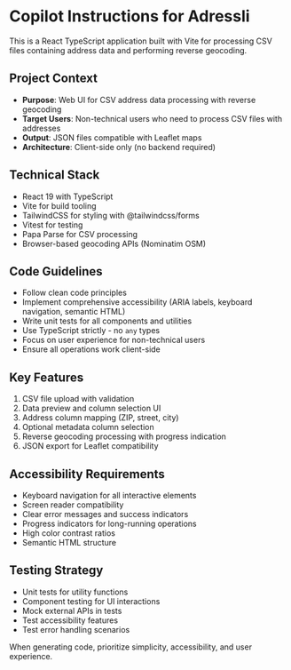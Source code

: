 <!-- Use this file to provide workspace-specific custom instructions to Copilot. For more details, visit https://code.visualstudio.com/docs/copilot/copilot-customization#_use-a-githubcopilotinstructionsmd-file -->

# Copilot Instructions for Adressli

This is a React TypeScript application built with Vite for processing CSV files containing address data and performing reverse geocoding.

## Project Context

- **Purpose**: Web UI for CSV address data processing with reverse geocoding
- **Target Users**: Non-technical users who need to process CSV files with addresses
- **Output**: JSON files compatible with Leaflet maps
- **Architecture**: Client-side only (no backend required)

## Technical Stack

- React 19 with TypeScript
- Vite for build tooling
- TailwindCSS for styling with @tailwindcss/forms
- Vitest for testing
- Papa Parse for CSV processing
- Browser-based geocoding APIs (Nominatim OSM)

## Code Guidelines

- Follow clean code principles
- Implement comprehensive accessibility (ARIA labels, keyboard navigation, semantic HTML)
- Write unit tests for all components and utilities
- Use TypeScript strictly - no `any` types
- Focus on user experience for non-technical users
- Ensure all operations work client-side

## Key Features

1. CSV file upload with validation
2. Data preview and column selection UI
3. Address column mapping (ZIP, street, city)
4. Optional metadata column selection
5. Reverse geocoding processing with progress indication
6. JSON export for Leaflet compatibility

## Accessibility Requirements

- Keyboard navigation for all interactive elements
- Screen reader compatibility
- Clear error messages and success indicators
- Progress indicators for long-running operations
- High color contrast ratios
- Semantic HTML structure

## Testing Strategy

- Unit tests for utility functions
- Component testing for UI interactions
- Mock external APIs in tests
- Test accessibility features
- Test error handling scenarios

When generating code, prioritize simplicity, accessibility, and user experience.

